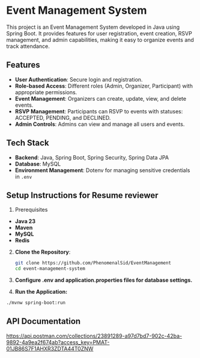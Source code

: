 # Event Management System

This project is an Event Management System developed in Java using Spring Boot. It provides features for user registration, event creation, RSVP management, and admin capabilities, making it easy to organize events and track attendance. 

## Features

- **User Authentication**: Secure login and registration.
- **Role-based Access**: Different roles (Admin, Organizer, Participant) with appropriate permissions.
- **Event Management**: Organizers can create, update, view, and delete events.
- **RSVP Management**: Participants can RSVP to events with statuses: ACCEPTED, PENDING, and DECLINED.
- **Admin Controls**: Admins can view and manage all users and events.

## Tech Stack

- **Backend**: Java, Spring Boot, Spring Security, Spring Data JPA
- **Database**: MySQL 
- **Environment Management**: Dotenv for managing sensitive credentials in `.env`

## Setup Instructions for Resume reviewer

1. Prerequisites

- **Java 23**
- **Maven**
- **MySQL**
- **Redis**

2. **Clone the Repository**:
   ```bash
   git clone https://github.com/PhenomenalSid/EventManagement
   cd event-management-system
   
3. **Configure .env and application.properties files for database settings.**

4. **Run the Application:**
 ```bash
 ./mvnw spring-boot:run
```

## API Documentation
https://api.postman.com/collections/23891289-a97d7bd7-902c-42ba-9892-4a9ea2f674ab?access_key=PMAT-01JB86S7F1AHXR3ZDTA44T0ZNW
